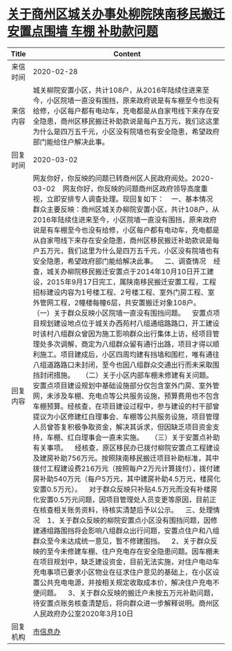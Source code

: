 # <a href="http://www.shangluo.gov.cn/zmhd/ldxxxx.jsp?urltype=leadermail.LeaderMailContentUrl&wbtreeid=1112&leadermailid=5707">关于商州区城关办事处柳院陕南移民搬迁安置点围墙  车棚  补助款问题</a>
| Title |                                                                                                                                                                                                                                                                                                                                                                                                                                                                                                                                                                                                                             Content                                                                                                                                                                                                                                                                                                                                                                                                                                                                                                                                                                                                                              |
|:-----:|------------------------------------------------------------------------------------------------------------------------------------------------------------------------------------------------------------------------------------------------------------------------------------------------------------------------------------------------------------------------------------------------------------------------------------------------------------------------------------------------------------------------------------------------------------------------------------------------------------------------------------------------------------------------------------------------------------------------------------------------------------------------------------------------------------------------------------------------------------------------------------------------------------------------------------------------------------------------------------------------------------------------------------------------------------------------------------------------------------------------------------------------------------------------------------------------------------------------------------------------------------------|
| 来信时间  | 2020-02-28                                                                                                                                                                                                                                                                                                                                                                                                                                                                                                                                                                                                                                                                                                                                                                                                                                                                                                                                                                                                                                                                                                                                                                                                                                                       |
| 来信内容  | 城关柳院安置小区，共计108户，从2016年陆续住进来至今，小区院墙一直没有围挡，原来政府说是有车棚至今也没有给修，小区每户都有电动车，充电都是从自家甩线下来存在安全隐患，商州区移民搬迁补助款说是每户五万元，我们这这里为什么是四万五千元，小区没有院墙也有安全隐患，希望政府部门能给住户解决此事。                                                                                                                                                                                                                                                                                                                                                                                                                                                                                                                                                                                                                                                                                                                                                                                                                                                                                                                                                                                                                                                                                                              |
| 回复时间  | 2020-03-02                                                                                                                                                                                                                                                                                                                                                                                                                                                                                                                                                                                                                                                                                                                                                                                                                                                                                                                                                                                                                                                                                                                                                                                                                                                       |
| 回复内容  | 网友你好，你反映的问题已转商州区人民政府阅处。2020-03-02    网友你好，你反映的问题商州区政府领导高度重视，立即安排专人调查处理。现回复如下：    一、基本情况    群众主要反映：商州区城关办柳院安置小区，共计108户，从2016年陆续住进来至今，小区院墙一直没有围挡，原来政府说是有车棚至今也没有给修，小区每户都有电动车，充电都是从自家甩线下来存在安全隐患，商州区移民搬迁补助款说是每户五万元，我们这里为什么是四万五千元，小区没有院墙也有安全隐患，希望政府部门能给解决此事。    二、调查情况    经查，城关办柳院移民搬迁安置点于2014年10月10日开工建设，2015年9月17日完工，属陕南移民搬迁安置工程，工程招标建设内容为1号楼工程、2号楼工程、室外门房工程、室外管网工程，2幢楼每幢6层，共安置搬迁对象108户。    （一）关于群众反映小区院墙一直没有围挡问题。    安置点项目规划建设地点位于城关办西苑村八组通组路路口，开工建设时该村八组群众曾因为施工影响群众出行集体上访，经项目管理处多次调解，商定为八组群众留有通行出路，项目才得以顺利施工。项目建成后，小区四周均建有挡墙和围栏，唯有通往八组道路路口未封闭，至今也因八组群众交通出行而未采取围挡封闭措施。    （二）关于小区内部车棚未修建有关问题。    安置点项目建设规划中基础设施部分仅包含室外门房、室外管网，未涉及车棚、充电点等公共服务设施，预算费用也不包含车棚预算。经核查，在项目建设过程中，参与建设的村干部曾提议为小区修建红白理事会、车棚等公共服务设施，项目管理人员曾答复积极争取资金，解决其诉求，但因缺乏项目资金支持，车棚、红白理事会一直未实施。    （三）关于安置点补助有关事项。    经核查，原区移民办已拨付柳院安置点工程建设及建房补助756万元。按照陕南移民搬迁项目补助标准，其中拨付工程建设费216万元（按照每户2万元计算拨付），拨付建房补助540万元（每户5万元，其中建房补助4.5万元，楼房化安置0.5万元）。    对于群众反映只补贴4.5万元而没有补楼房化安置0.5万元问题，因项目管理处人员变更等原因，目前正在核查相关账务资料，待核实清楚后予以公示。    三、处理情况    1、关于群众反映的柳院安置点小区没有围挡问题，因修建通组路围挡将会影响八组群众出行问题，安置点住户和八组群众至今未达成统一意见，暂不修建围挡。    2、关于群众反映的至今未修建车棚、住户充电存在安全隐患问题。因车棚未在项目规划中，缺乏建设资金，目前无法实施，对住户电动车充电事项已要求小区物业在征求住户意见的基础上，在小区设置公共充电电源，并按相关规定收取成本价，解决住户充电不便问题。    3、关于群众反映的搬迁户未按五万元补助问题，待安置点账务核查清楚后，将向群众进一步解释说明。商州区人民政府办公室2020年3月10日 |
| 回复机构  | <a href="../../categories/agencies/市信息办.md">市信息办</a>                                                                                                                                                                                                                                                                                                                                                                                                                                                                                                                                                                                                                                                                                                                                                                                                                                                                                                                                                                                                                                                                                                                                                                                                             |